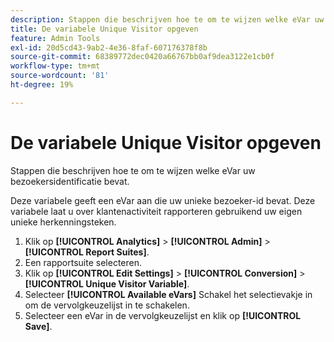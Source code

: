 ```yaml
---
description: Stappen die beschrijven hoe te om te wijzen welke eVar uw bezoekersidentificatie bevat.
title: De variabele Unique Visitor opgeven
feature: Admin Tools
exl-id: 20d5cd43-9ab2-4e36-8faf-607176378f8b
source-git-commit: 68389772dec0420a66767bb0af9dea3122e1cb0f
workflow-type: tm+mt
source-wordcount: '81'
ht-degree: 19%

---
```


# De variabele Unique Visitor opgeven

Stappen die beschrijven hoe te om te wijzen welke eVar uw bezoekersidentificatie bevat.

Deze variabele geeft een eVar aan die uw unieke bezoeker-id bevat. Deze variabele laat u over klantenactiviteit rapporteren gebruikend uw eigen unieke herkenningsteken.

1. Klik op **[!UICONTROL Analytics]** > **[!UICONTROL Admin]** > **[!UICONTROL Report Suites]**.
1. Een rapportsuite selecteren.
1. Klik op **[!UICONTROL Edit Settings]** > **[!UICONTROL Conversion]** > **[!UICONTROL Unique Visitor Variable]**.
1. Selecteer **[!UICONTROL Available eVars]** Schakel het selectievakje in om de vervolgkeuzelijst in te schakelen.
1. Selecteer een eVar in de vervolgkeuzelijst en klik op **[!UICONTROL Save]**.
